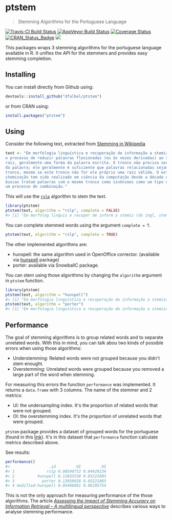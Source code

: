 
<!-- README.md is generated from README.Rmd. Please edit that file -->
ptstem
======

> Stemming Algorithms for the Portuguese Language

[![Travis-CI Build Status](https://travis-ci.org/dfalbel/ptstem.svg?branch=master)](https://travis-ci.org/dfalbel/ptstem) [![AppVeyor Build Status](https://ci.appveyor.com/api/projects/status/github/dfalbel/ptstem?branch=master&svg=true)](https://ci.appveyor.com/project/dfalbel/ptstem) [![Coverage Status](https://img.shields.io/codecov/c/github/dfalbel/ptstem/master.svg)](https://codecov.io/github/dfalbel/ptstem?branch=master) [![CRAN\_Status\_Badge](http://www.r-pkg.org/badges/version/ptstem)](https://cran.r-project.org/package=ptstem) [![](http://cranlogs.r-pkg.org/badges/ptstem)](http://cran.r-project.org/web/packages/ptstem/index.html)

This packages wraps 3 stemming algorithms for the portuguese language available in R. It unifies the API for the stemmers and provides easy stemming completion.

Installing
----------

You can install directly from Github using:

``` r
devtools::install_github("dfalbel/ptstem")
```

or from CRAN using:

``` r
install.packages("ptstem")
```

Using
-----

Consider the following text, extracted from [Stemming in Wikipedia](https://pt.wikipedia.org/wiki/Stemiza%C3%A7%C3%A3o)

``` r
text <- "Em morfologia linguística e recuperação de informação a stemização (do inglês, stemming) é
o processo de reduzir palavras flexionadas (ou às vezes derivadas) ao seu tronco (stem), base ou
raiz, geralmente uma forma da palavra escrita. O tronco não precisa ser idêntico à raiz morfológica
da palavra; ele geralmente é suficiente que palavras relacionadas sejam mapeadas para o mesmo
tronco, mesmo se este tronco não for ele próprio uma raiz válida. O estudo de algoritmos para
stemização tem sido realizado em ciência da computação desde a década de 60. Vários motores de
buscas tratam palavras com o mesmo tronco como sinônimos como um tipo de expansão de consulta, em
um processo de combinação."
```

This will use the [`rslp`](https://github.com/dfalbel/rslp) algorithm to stem the text.

``` r
library(ptstem)
ptstem(text, algorithm = "rslp", complete = FALSE)
#> [1] "Em morfolog linguis e recuper de inform a stemiz (do ingl, stemming) é\no process de reduz palavr flexion (ou às vez deriv) ao seu tronc (st), bas ou\nraiz, geral uma form da palavr escrit. O tronc nao precis ser ident à raiz morfolog\nda palavr; ele geral é sufici que palavr relacion sej mape par o mesm\ntronc, mesm se est tronc nao for ele propri uma raiz val. O estud de algoritm par\nstemiz tem sid realiz em cienc da comput desd a dec de 60. Vari motor de\nbusc trat palavr com o mesm tronc com sinon com um tip de expans de consult, em\num process de combin."
```

You can complete stemmed words using the argument `complete = T`.

``` r
ptstem(text, algorithm = "rslp", complete = TRUE)
```

The other implemented algorithms are:

-   hunspell: the same algorithm used in OpenOffice corrector. (available via [hunspell](https://github.com/ropensci/hunspell) package)
-   porter: available via SnowballC package.

You can stem using those algorithms by changing the `algorithm` argument in `ptstem` function.

``` r
library(ptstem)
ptstem(text, algorithm = "hunspell")
#> [1] "Em morfologia linguística e recuperação de informação a stemização (do inglês, stemização) é\no processo de reduzir palavras flexionadas (ou às vezes derivadas) ao seu tronco (stemização), base ou\nraiz, geralmente uma forma da palavras escrita. O tronco não precisa ser idêntico à raiz morfologia\nda palavras; ele geralmente é suficiente que palavras relacionadas ser mapeadas para o mesmo\ntronco, mesmo se este tronco não for ele próprio uma raiz válida. O estudo de algoritmos para\nstemização tem ser realizado em ciência da computação desde a década de 60. Vários motores de\nbuscas tratam palavras com o mesmo tronco como sinônimos como um tipo de expansão de consulta, em\num processo de combinação."
ptstem(text, algorithm = "porter")
#> [1] "Em morfologia linguística e recuperação de informação a stemização (do inglês, stemming) é\no processo de reduzir palavras flexionadas (ou às vezes derivadas) ao seu tronco (stem), base ou\nraiz, geralmente uma forma da palavras escrita. O tronco não precisa ser idêntico à raiz morfológica\nda palavras; ele geralmente é suficiente que palavras relacionadas sejam mapeadas para o mesmo\ntronco, mesmo se este tronco não for ele próprio uma raiz válida. O estudo de algoritmos para\nstemização tem sido realizado em ciência da computação desde a década de 60. Vários motores de\nbuscas tratam palavras com o mesmo tronco com sinônimos com um tipo de expansão de consulta, em\num processo de combinação."
```

Performance
-----------

The goal of stemming algorithms is to group related words and to separate unrelated words. With this in mind, you can talk abou two kinds of possible errors when using those algorithms:

-   Understemming: Related words were not grouped because you didn't stem enought.
-   Overstemming: Unrelated words were grouped because you removed a large part of the word when stemming.

For measuring this errors the function `performance` was implemented. It returns a `data.frame` with 3 columns. The name of the stemmer and 2 metrics:

-   UI: the undersampling index. It's the proportion of related words that were not grouped.
-   OI: the overstemming index. It's the proportion of unrelated words that were grouped.

`ptstem` package provides a dataset of grouped words for the portuguese (found in this [link](http://www.inf.ufrgs.br/~fnflores/paice_tool/)). It's in this dataset that `performance` function calculate metrics described above.

See results:

``` r
performance()
#>                 .id         UI         OI
#> 1              rslp 0.08540752 0.04929234
#> 2          hunspell 0.12835530 0.03221083
#> 3            porter 0.13958028 0.03221083
#> 4 modified-hunspell 0.05466081 0.06295754
```

This is not the only approach for measuring performance of the those algorithms. The article [*Assessing the impact of Stemming Accuracy on Information Retrieval – A multilingual perspective*](http://dx.doi.org/10.1016/j.ipm.2016.03.004) describes various ways to analyse stemming performance.
